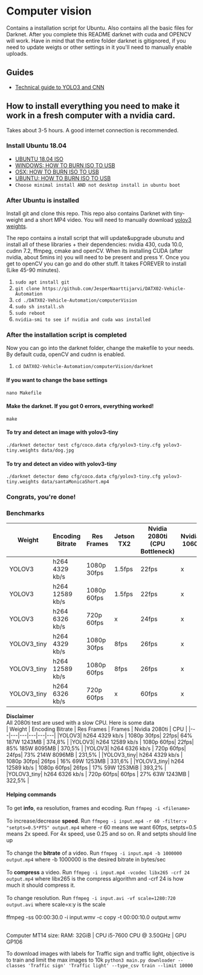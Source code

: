 # Computer vision
Contains a installation script for Ubuntu. Also contains all the basic files for Darknet. After you complete this README darknet with cuda and OPENCV will work. Have in mind that the entire folder darknet is gitignored, if you need to update weigts or other settings in it you'll need to manually enable uploads.

## Guides
- [Technical guide to YOLO3 and CNN](https://lilianweng.github.io/lil-log/2017/10/29/object-recognition-for-dummies-part-1.html)

## How to install everything you need to make it work in a fresh computer with a nvidia card.
Takes about 3-5 hours. A good internet connection is recommended.

### Install Ubuntu 18.04
- [UBUNTU 18.04 ISO](http://releases.ubuntu.com/18.04.4/ubuntu-18.04.4-desktop-amd64.iso?_ga=2.123161739.1046437142.1583252540-1896361471.1583252540)
- [WINDOWS: HOW TO BURN ISO TO USB](https://ubuntu.com/tutorials/tutorial-create-a-usb-stick-on-windows#1-overview)
- [OSX: HOW TO BURN ISO TO USB](https://ubuntu.com/tutorials/tutorial-create-a-usb-stick-on-macos?_ga=2.223117851.1046437142.1583252540-1896361471.1583252540#1-overview)
- [UBUNTU: HOW TO BURN ISO TO USB](https://ubuntu.com/tutorials/tutorial-create-a-usb-stick-on-ubuntu?_ga=2.223117851.1046437142.1583252540-1896361471.1583252540#1-overview)
- ``Choose minimal install AND not desktop install in ubuntu boot``

### After Ubuntu is installed
Install git and clone this repo. This repo also contains Darknet with tiny-weight and a short MP4 video. You will need to manually download [yolov3 weights](https://pjreddie.com/media/files/yolov3.weights).

The repo contains a install script that will update&upgrade ubunutu and install all of these libraries + their dependencies: nvidia 430, cuda 10.0, cudnn 7.2, ffmpeg, cmake and openCV.
When its installing CUDA (after nvidia, about 5mins in) you will need to be present and press Y.
Once you get to openCV you can go and do other stuff. It takes FOREVER to install (Like 45-90 minutes).

1. ``sudo apt install git``
2. ``git clone https://github.com/JesperNaarttijarvi/DATX02-Vehicle-Automation``
3. ``cd ./DATX02-Vehicle-Automation/computerVision``
4. ``sudo sh install.sh``
5. ``sudo reboot``
6. ``nvidia-smi to see if nvidia and cuda was installed``

### After the installation script is completed
Now you can go into the darknet folder, change the makefile to your needs. By default cuda, openCV and cudnn is enabled.

1. ``cd DATX02-Vehicle-Automation/computerVision/darknet``
#### If you want to change the base settings
``nano Makefile``
#### Make the darknet. If you got 0 errors, everything worked! 
``make``
#### To try and detect an **image** with yolov3-tiny
``./darknet detector test cfg/coco.data cfg/yolov3-tiny.cfg yolov3-tiny.weights data/dog.jpg``
#### To try and detect an **video** with yolov3-tiny
``./darknet detector demo cfg/coco.data cfg/yolov3-tiny.cfg yolov3-tiny.weights data/santaMonicaShort.mp4``

### **Congrats, you're done!**


### Benchmarks
| Weight | Encoding Bitrate | Res Frames | Jetson TX2| Nvidia 2080ti (CPU Bottleneck)| Nvidia 1060 | Nvidia 980ti |
|---|---|---|---|---|---|---|
|YOLOV3| h264  4329 kb/s | 1080p 30fps|1.5fps|22fps|x|x|
|YOLOV3| h264  12589 kb/s | 1080p 60fps|1.5fps|22fps|x|x|
|YOLOV3| h264  6326 kb/s | 720p 60fps|x|24fps|x|x|
|YOLOV3_tiny| h264  4329 kb/s | 1080p 30fps|8fps|26fps|x|x|
|YOLOV3_tiny| h264 12589 kb/s | 1080p 60fps|8fps|26fps|x|x|
|YOLOV3_tiny| h264 6326 kb/s | 720p 60fps|x|60fps|x|x|

**Disclaimer** <br/>
All 2080ti test are used with a slow CPU. Here is some data <br/>
| Weight | Encoding Bitrate | Res Frames | Frames | Nvidia 2080ti | CPU |
|---|---|---|---|---|---|
|YOLOV3| h264  4329 kb/s | 1080p 30fps| 22fps| 64% 187W 1243MB | 374,8% |
|YOLOV3| h264  12589 kb/s | 1080p 60fps| 22fps| 85% 185W 8095MB | 370,5% |
|YOLOV3| h264  6326 kb/s | 720p 60fps| 24fps| 73% 214W 8096MB | 231,5% |
|YOLOV3_tiny| h264  4329 kb/s | 1080p 30fps| 26fps | 16% 69W 1253MB | 331,6% |
|YOLOV3_tiny| h264 12589 kb/s | 1080p 60fps| 26fps | 17% 59W 1253MiB | 393,2% |
|YOLOV3_tiny| h264 6326 kb/s | 720p 60fps| 60fps | 27% 63W 1243MB | 322,5% |



#### Helping commands
To get **info**, ea resolution, frames and ecoding. Run `ffmpeg -i <filename>` <br/><br/>
To increase/decrease **speed**. Run `ffmpeg -i input.mp4 -r 60 -filter:v "setpts=0.5*PTS" output.mp4` where -r 60 means we want 60fps, setpts=0.5 means 2x speed. For 4x speed, use 0.25 and so on. R and setpts should line up<br/><br/>
To change the **bitrate** of a video. Run `ffmpeg -i input.mp4 -b 1000000 output.mp4` where -b 1000000 is the desired bitrate in bytes/sec <br/><br/>
To **compress** a video. Run `ffmpeg -i input.mp4 -vcodec libx265 -crf 24 output.mp4` where libx265 is the compress algorithm and -crf 24 is how much it should compress it. <br/><br/>
To change resolution. Run `ffmpeg -i input.avi -vf scale=1280:720 output.avi` where scale=x:y is the scale <br/><br/>
ffmpeg -ss 00:00:30.0 -i input.wmv -c copy -t 00:00:10.0 output.wmv

<br/>
Computer MT14 size: RAM: 32GiB | CPU i5-7600 CPU @ 3.50GHz | GPU GP106

To download images with labels for Traffic sign and traffic light, objective is to train and limit the max images to 10k
`python3 main.py downloader --classes 'Traffic sign' 'Traffic light' --type_csv train --limit 10000`
